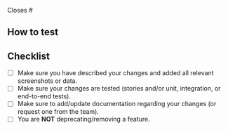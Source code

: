 <!-- Thank you for contributing to APIToolkit! -->

<!-- Briefly describe what your PR does here as much as you can. -->

Closes #

<!-- If your PR is related to an issue, provide the number(s) above (after the #); if it resolves multiple issues, be sure to add a comma (e.g. "closes #1000, #1001"). -->

## How to test

<!-- Please include the steps to test your changes here. -->

## Checklist

<!-- Please check (put an "x" inside the "[ ]") the applicable items below to make sure your PR is ready to be reviewed. -->

- [ ] Make sure you have described your changes and added all relevant screenshots or data.
- [ ] Make sure your changes are tested (stories and/or unit, integration, or end-to-end tests).
- [ ] Make sure to add/update documentation regarding your changes (or request one from the team).
- [ ] You are **NOT** deprecating/removing a feature.
